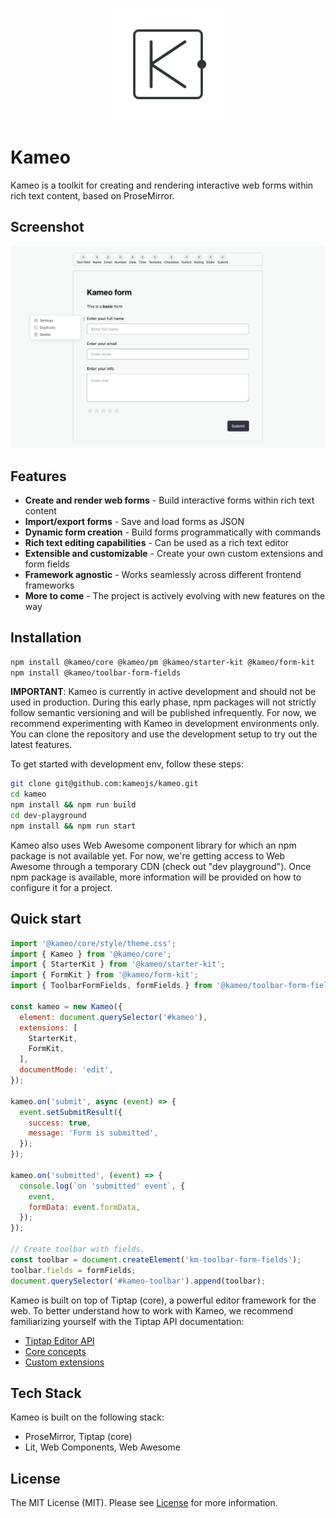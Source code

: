 <p align="center">
  <a href="#" target="_blank">
    <img src="./assets/logo.svg?sanitize=true" width="180" height="180" alt="Kameo" />
  </a>
</p>

# Kameo

Kameo is a toolkit for creating and rendering interactive web forms within rich text content, based on ProseMirror.

## Screenshot

<p align="center">
  <img src="./assets/screenshot.webp" width="600px" alt="Kameo screenshot" />
</p>

## Features
- **Create and render web forms** - Build interactive forms within rich text content
- **Import/export forms** - Save and load forms as JSON
- **Dynamic form creation** - Build forms programmatically with commands
- **Rich text editing capabilities** - Can be used as a rich text editor
- **Extensible and customizable** - Create your own custom extensions and form fields
- **Framework agnostic** - Works seamlessly across different frontend frameworks
- **More to come** - The project is actively evolving with new features on the way

## Installation

```bash
npm install @kameo/core @kameo/pm @kameo/starter-kit @kameo/form-kit
npm install @kameo/toolbar-form-fields
```

**IMPORTANT**: Kameo is currently in active development and should not be used in production. During this early phase, npm packages will not strictly follow semantic versioning and will be published infrequently. For now, we recommend experimenting with Kameo in development environments only. You can clone the repository and use the development setup to try out the latest features.

To get started with development env, follow these steps:
```bash
git clone git@github.com:kameojs/kameo.git
cd kameo
npm install && npm run build
cd dev-playground
npm install && npm run start
```

Kameo also uses Web Awesome component library for which an npm package is not available yet. For now, we're getting access to Web Awesome through a temporary CDN (check out "dev playground"). Once npm package is available, more information will be provided on how to configure it for a project.

## Quick start

```javascript
import '@kameo/core/style/theme.css';
import { Kameo } from '@kameo/core';
import { StarterKit } from '@kameo/starter-kit';
import { FormKit } from '@kameo/form-kit';
import { ToolbarFormFields, formFields } from '@kameo/toolbar-form-fields';

const kameo = new Kameo({
  element: document.querySelector('#kameo'),
  extensions: [
    StarterKit,
    FormKit,
  ],
  documentMode: 'edit',
});

kameo.on('submit', async (event) => {
  event.setSubmitResult({
    success: true,
    message: 'Form is submitted',
  });
});

kameo.on('submitted', (event) => {
  console.log(`on 'submitted' event`, { 
    event,
    formData: event.formData,
  });
});

// Create toolbar with fields.
const toolbar = document.createElement('km-toolbar-form-fields');
toolbar.fields = formFields;
document.querySelector('#kameo-toolbar').append(toolbar);
```

Kameo is built on top of Tiptap (core), a powerful editor framework for the web. To better understand how to work with Kameo, we recommend familiarizing yourself with the Tiptap API documentation:

- [Tiptap Editor API](https://next.tiptap.dev/docs/editor/api/editor)
- [Core concepts](https://next.tiptap.dev/docs/editor/core-concepts/introduction)
- [Custom extensions](https://next.tiptap.dev/docs/editor/extensions/custom-extensions)

## Tech Stack

Kameo is built on the following stack:
- ProseMirror, Tiptap (core)
- Lit, Web Components, Web Awesome

## License

The MIT License (MIT). Please see [License](LICENSE) for more information.
